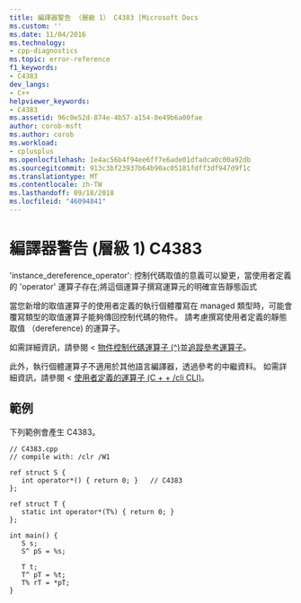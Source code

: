 ```yaml
---
title: 編譯器警告 （層級 1） C4383 |Microsoft Docs
ms.custom: ''
ms.date: 11/04/2016
ms.technology:
- cpp-diagnostics
ms.topic: error-reference
f1_keywords:
- C4383
dev_langs:
- C++
helpviewer_keywords:
- C4383
ms.assetid: 96c0e52d-874e-4b57-a154-0e49b6a00fae
author: corob-msft
ms.author: corob
ms.workload:
- cplusplus
ms.openlocfilehash: 1e4ac56b4f94ee6ff7e6ade01dfadca0c00a92db
ms.sourcegitcommit: 913c3bf23937b64b90ac05181fdff3df947d9f1c
ms.translationtype: MT
ms.contentlocale: zh-TW
ms.lasthandoff: 09/18/2018
ms.locfileid: "46094841"
---
```

# <a name="compiler-warning-level-1-c4383"></a>編譯器警告 (層級 1) C4383

'instance_dereference_operator': 控制代碼取值的意義可以變更，當使用者定義的 'operator' 運算子存在;將這個運算子撰寫運算元的明確宣告靜態函式

當您新增的取值運算子的使用者定義的執行個體覆寫在 managed 類型時，可能會覆寫類型的取值運算子能夠傳回控制代碼的物件。 請考慮撰寫使用者定義的靜態取值 （dereference) 的運算子。

如需詳細資訊，請參閱 <<c0> [ 物件控制代碼運算子 (^)](../../windows/handle-to-object-operator-hat-cpp-component-extensions.md)並[追蹤參考運算子](../../windows/tracking-reference-operator-cpp-component-extensions.md)。

此外，執行個體運算子不適用於其他語言編譯器，透過參考的中繼資料。 如需詳細資訊，請參閱 <<c0> [ 使用者定義的運算子 (C + + /cli CLI)](../../dotnet/user-defined-operators-cpp-cli.md)。

## <a name="example"></a>範例

下列範例會產生 C4383。

```
// C4383.cpp
// compile with: /clr /W1

ref struct S {
   int operator*() { return 0; }   // C4383
};

ref struct T {
   static int operator*(T%) { return 0; }
};

int main() {
   S s;
   S^ pS = %s;

   T t;
   T^ pT = %t;
   T% rT = *pT;
}
```
